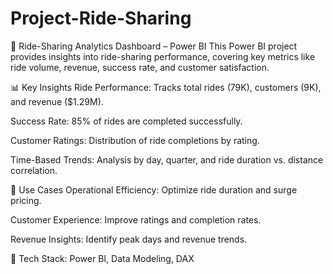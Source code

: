 # Project-Ride-Sharing
🚖 Ride-Sharing Analytics Dashboard – Power BI
This Power BI project provides insights into ride-sharing performance, covering key metrics like ride volume, revenue, success rate, and customer satisfaction.

📊 Key Insights
Ride Performance: Tracks total rides (79K), customers (9K), and revenue ($1.29M).

Success Rate: 85% of rides are completed successfully.

Customer Ratings: Distribution of ride completions by rating.

Time-Based Trends: Analysis by day, quarter, and ride duration vs. distance correlation.

🎯 Use Cases
Operational Efficiency: Optimize ride duration and surge pricing.

Customer Experience: Improve ratings and completion rates.

Revenue Insights: Identify peak days and revenue trends.

📌 Tech Stack: Power BI, Data Modeling, DAX
